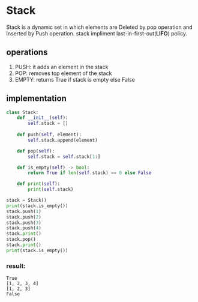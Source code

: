 # Stack
Stack is a dynamic set in which elements are Deleted by pop operation and Inserted by Push operation.
stack impliment last-in-first-out(**LIFO**) policy.

## operations
1. PUSH: it adds an element in the stack
2. POP: removes top element of the stack
3. EMPTY: returns True if stack is empty else False

## implementation
```python
class Stack:
    def __init__(self):
        self.stack = []
    
    def push(self, element):
        self.stack.append(element)

    def pop(self):
        self.stack = self.stack[1:]

    def is_empty(self) -> bool:
        return True if len(self.stack) == 0 else False

    def print(self):
        print(self.stack)

stack = Stack()
print(stack.is_empty())
stack.push(1)
stack.push(2)
stack.push(3)
stack.push(4)
stack.print()
stack.pop()
stack.print()
print(stack.is_empty())
```
### result:
```
True
[1, 2, 3, 4]
[1, 2, 3]
False
```
